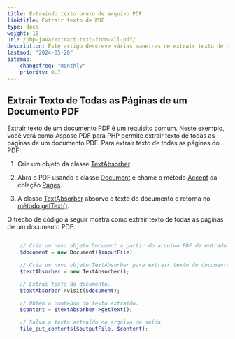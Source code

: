 ```yaml
---
title: Extraindo texto bruto de arquivo PDF 
linktitle: Extrair texto de PDF
type: docs
weight: 10
url: /php-java/extract-text-from-all-pdf/
description: Este artigo descreve várias maneiras de extrair texto de documentos PDF usando Aspose.PDF para PHP. De páginas inteiras, de uma parte específica, com base em colunas, etc.
lastmod: "2024-05-20"
sitemap:
    changefreq: "monthly"
    priority: 0.7
---
```


## Extrair Texto de Todas as Páginas de um Documento PDF

Extrair texto de um documento PDF é um requisito comum. Neste exemplo, você verá como Aspose.PDF para PHP permite extrair texto de todas as páginas de um documento PDF.
Para extrair texto de todas as páginas do PDF:

1. Crie um objeto da classe [TextAbsorber](https://reference.aspose.com/pdf/java/com.aspose.pdf/TextAbsorber).

1. Abra o PDF usando a classe [Document](https://reference.aspose.com/pdf/java/com.aspose.pdf/Document) e chame o método [Accept](https://reference.aspose.com/pdf/java/com.aspose.pdf/PageCollection#accept-com.aspose.pdf.TextAbsorber-) da coleção [Pages](https://reference.aspose.com/pdf/java/com.aspose.pdf/Page).
1. A classe [TextAbsorber](https://reference.aspose.com/pdf/java/com.aspose.pdf/TextAbsorber) absorve o texto do documento e retorna no [método getText()](https://reference.aspose.com/pdf/java/com.aspose.pdf/textabsorber/#getText--).

O trecho de código a seguir mostra como extrair texto de todas as páginas de um documento PDF.

```php

    // Cria um novo objeto Document a partir do arquivo PDF de entrada.
    $document = new Document($inputFile);

    // Cria um novo objeto TextAbsorber para extrair texto do documento.
    $textAbsorber = new TextAbsorber();

    // Extrai texto do documento.
    $textAbsorber->visit($document);

    // Obtém o conteúdo do texto extraído.
    $content = $textAbsorber->getText();

    // Salva o texto extraído no arquivo de saída.
    file_put_contents($outputFile, $content);
```